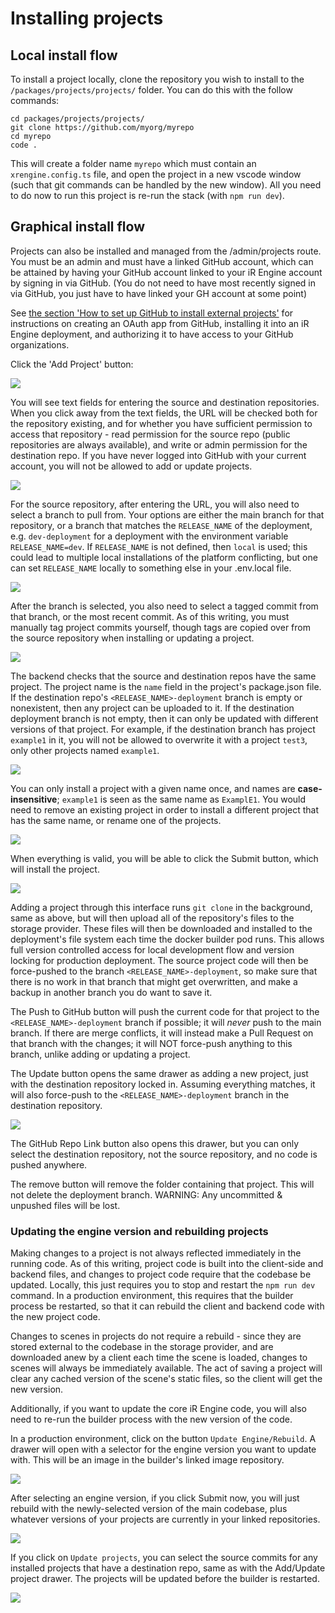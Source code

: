 # Installing projects
## Local install flow

To install a project locally, clone the repository you wish to install to the
`/packages/projects/projects/` folder. You can do this with the follow commands:

```
cd packages/projects/projects/
git clone https://github.com/myorg/myrepo
cd myrepo
code .
```

This will create a folder name `myrepo` which must contain an `xrengine.config.ts`
file, and open the project in a new vscode window (such that git commands can be
handled by the new window). All you need to do now to run this project is re-run
the stack (with `npm run dev`).

## Graphical install flow

Projects can also be installed and managed from the /admin/projects route. You must be
an admin and must have a linked GitHub account, which can be attained by having your
GitHub account linked to your iR Engine account by signing in via GitHub.
(You do not need to have most recently signed in via GitHub, you just have to have
linked your GH account at some point)

See [the section 'How to set up GitHub to install external projects'](./setupGithubOAuth)
for instructions on creating an OAuth app from GitHub, installing it into an iR Engine deployment,
and authorizing it to have access to your GitHub organizations.

Click the 'Add Project' button:

![](./images/projects-admin-install-new.png)

You will see text fields for entering the source and destination repositories.
When you click away from the text fields, the URL will be checked both for the
repository existing, and for whether you have sufficient permission to access
that repository - read permission for the source repo (public repositories are
always available), and write or admin permission for the destination repo. If
you have never logged into GitHub with your current account, you will not be
allowed to add or update projects.

![](./images/projects-admin-install-invalid-source.png)

For the source repository, after entering the URL, you will also need to select
a branch to pull from. Your options are either the main branch for that repository,
or a branch that matches the `RELEASE_NAME` of the deployment, e.g. `dev-deployment` for
a deployment with the environment variable `RELEASE_NAME=dev`. If `RELEASE_NAME` is not defined, then
`local` is used; this could lead to multiple local installations of the platform conflicting,
but one can set `RELEASE_NAME` locally to something else in your .env.local file.

![](./images/projects-admin-install-select-branch.png)

After the branch is selected, you also need to select a tagged commit from that branch,
or the most recent commit. As of this writing, you must manually tag project commits yourself,
though tags are copied over from the source repository when installing or updating a project.

![](./images/projects-admin-install-select-tag.png)

The backend checks that the source and destination repos have the same project.
The project name is the `name` field in the project's package.json file.
If the destination repo's `<RELEASE_NAME>-deployment` branch is empty or nonexistent, then
any project can be uploaded to it. If the destination deployment branch is not empty,
then it can only be updated with different versions of that project. For example,
if the destination branch has project `example1` in it, you will not be allowed to
overwrite it with a project `test3`, only other projects named `example1`.

![](./images/projects-admin-install-mismatched-projects.png)

You can only install a project with a given name once, and names are **case-insensitive**;
`example1` is seen as the same name as `ExamplE1`. You would need to remove an existing project
in order to install a different project that has the same name, or rename one of the projects.

![](./images/projects-admin-install-project-exists.png)

When everything is valid, you will be able to click the Submit button, which will install
the project.

![](./images/projects-admin-install-valid-submit.png)

Adding a project through this interface runs `git clone` in the background, same as above,
but will then upload all of the repository's files to the storage provider. These files will then be
downloaded and installed to the deployment's file system each time the docker builder
pod runs. This allows full version controlled access for local development flow
and version locking for production deployment. The source project code will then be force-pushed
to the branch `<RELEASE_NAME>-deployment`, so make sure that there is no work in that branch
that might get overwritten, and make a backup in another branch you do want to save it.

The Push to GitHub button will push the current code for that project to the `<RELEASE_NAME>-deployment`
branch if possible; it will *never* push to the main branch. If there are merge conflicts, it will instead
make a Pull Request on that branch with the changes; it will NOT force-push anything to this branch,
unlike adding or updating a project.

The Update button opens the same drawer as adding a new project, just with the destination repository locked in.
Assuming everything matches, it will also force-push to the `<RELEASE_NAME>-deployment` branch in the destination
repository.

![](./images/projects-admin-update-valid-submit.png)

The GitHub Repo Link button also opens this drawer, but you can only select the destination repository, not
the source repository, and no code is pushed anywhere.

The remove button will remove the folder containing that project. This will not delete the deployment
branch. WARNING: Any uncommitted & unpushed files will be lost.

### Updating the engine version and rebuilding projects

Making changes to a project is not always reflected immediately in the running code. As of this writing,
project code is built into the client-side and backend files, and changes to project code require that
the codebase be updated. Locally, this just requires you to stop and restart the `npm run dev` command.
In a production environment, this requires that the builder process be restarted, so that it can
rebuild the client and backend code with the new project code.

Changes to scenes in projects do not require a rebuild - since they are stored external to the codebase
in the storage provider, and are downloaded anew by a client each time the scene is loaded, changes to
scenes will always be immediately available. The act of saving a project will clear any cached version
of the scene's static files, so the client will get the new version.

Additionally, if you want to update the core iR Engine code, you will also need to re-run the builder
process with the new version of the code.

In a production environment, click on the button `Update Engine/Rebuild`. A drawer will open with
a selector for the engine version you want to update with. This will be an image in the builder's
linked image repository.

![](./images/projects-admin-engine-update-select-tag.png)

After selecting an engine version, if you click Submit now, you will just rebuild with the
newly-selected version of the main codebase, plus whatever versions of your projects are currently
in your linked repositories.

![](./images/projects-admin-engine-update-solo.png)

If you click on `Update projects`,
you can select the source commits for any installed projects that have a destination repo, same as with
the Add/Update project drawer. The projects will be updated before the builder is restarted.

![](./images/projects-admin-engine-update-with-projects.png)
